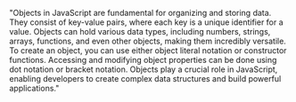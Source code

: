 "Objects in JavaScript are fundamental for organizing and storing data. They consist of key-value pairs, where each key is a unique identifier for a value. Objects can hold various data types, including numbers, strings, arrays, functions, and even other objects, making them incredibly versatile. To create an object, you can use either object literal notation or constructor functions. Accessing and modifying object properties can be done using dot notation or bracket notation. Objects play a crucial role in JavaScript, enabling developers to create complex data structures and build powerful applications."
